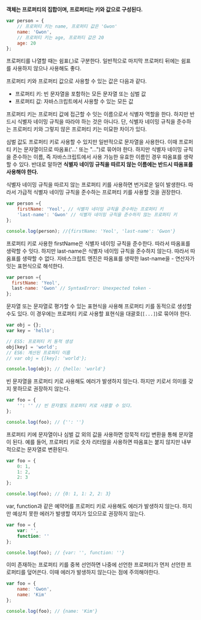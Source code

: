 **객체는 프로퍼티의 집합이며, 프로퍼티는 키와 값으로 구성된다.**

```javascript
var person = {
	// 프로퍼티 키는 name, 프로퍼티 값은 'Gwon'
	name: 'Gwon',
	// 프로퍼티 키는 age, 프로퍼티 값은 20
	age: 20
};
```

프로퍼티를 나열할 때는 쉼표(,)로 구분한다. 일반적으로 마지막 프로퍼티 뒤에는 쉼표를 사용하지 않으나 사용해도 좋다.

프로퍼티 키와 프로퍼티 값으로 사용할 수 있는 값은 다음과 같다.

- 프로퍼티 키: 빈 문자열을 포함하는 모든 문자열 또는 심벌 값
- 프로퍼티 값: 자바스크립트에서 사용할 수 있는 모든 값

프로퍼티 키는 프로퍼티 값에 접근할 수 잇는 이름으로서 식별자 역할을 한다. 하지만 반드시 식별자 네이밍 규칙을 따라야 하는 것은 아니다. 단, 식별자 네이밍 규칙을 준수하는 프로퍼티 키와 그렇지 않은 프로퍼티 키는 미묘한 차이가 있다.

심벌 값도 프로퍼티 키로 사용할 수 있지만 일반적으로 문자열을 사용한다. 이때 프로퍼티 키는 문자열이므로 따옴표('...' 또는 "...")로 묶어야 한다. 하지만 식별자 네이밍 규칙을 준수하는 이름, 즉 자바스크립트에서 사용 가능한 유효한 이름인 경우 따옴표를 생략할 수 있다. 반대로 말하면 **식별자 네이밍 규칙을 따르지 않는 이름에는 반드시 따옴표를 사용해야 한다.**

식별자 네이밍 규칙을 따르지 않는 프로퍼티 키를 사용하면 번거로운 일이 발생한다. 따라서 가급적 식별자 네이밍 규칙을 준수하는 프로퍼티 키를 사용할 것을 권장한다. 

```javascript
var person ={
	firstName: 'Yeol', // 식별자 네이밍 규칙을 준수하는 프로퍼티 키
	'last-name': 'Gwon' // 식별자 네이밍 규칙을 준수하지 않는 프로퍼티 키
};

console.log(person); //{firstName: 'Yeol', 'last-name': 'Gwon'}
```

프로퍼티 키로 사용한 firstName은 식별자 네이밍 규칙을 준수한다. 따라서 따옴표를 생략할 수 잇다. 하지만 last-name은 식별자 네이밍 규칙을 준수하지 않는다. 따라서 따옴표를 생략할 수 없다. 자바스크립트 엔진은 따옴표를 생략한 last-name을 - 연산자가 잇는 표현식으로 해석한다.

```javascript
var person ={  
  firstName: 'Yeol',  
  last-name: 'Gwon' // SyntaxError: Unexpected token -  
};
```

문자열 또는 문자열로 평가할 수 있는 표현식을 사용해 프로퍼티 키를 동적으로 생성할 수도 있다. 이 경우에는 프로퍼티 키로 사용할 표현식을 대괄호(`[...]`)로 묶어야 한다.

```javascript
var obj = {};
var key = 'hello';

// ES5: 프로퍼티 키 동적 생성
obj[key] = 'world';
// ES6: 계산된 프로퍼티 이름
// var obj = {[key]: 'world'};

console.log(obj); // {hello: 'world'}
```

빈 문자열을 프로퍼티 키로 사용해도 에러가 발생하지 않는다. 하지만 키로서 의미를 갖지 못하므로 권장하지 않는다.

```javascript
var foo = {
	'': '' // 빈 문자열도 프로퍼티 키로 사용할 수 있다.
};

console.log(foo); // {'': ''}
```

프로퍼티 키에 문자열이나 심벌 값 외의 값을 사용하면 암묵적 타입 변환을 통해 문자열이 된다. 예를 들어, 프로퍼티 키로 숫자 리터럴을 사용하면 따옴표는 붙지 않지만 내부적으로는 문자열로 변환된다.

```javascript
var foo = {
	0: 1,
	1: 2, 
	2: 3
};

console.log(foo); // {0: 1, 1: 2, 2: 3}
```

var, function과 같은 예약어를 프로퍼티 키로 사용해도 에러가 발생하지 않는다. 하지만 예상치 못한 에러가 발생할 여지가 있으므로 권장하지 않는다.

```javascript
var foo = {
	var: '',
	function: ''
};

console.log(foo); // {var: '', function: ''}
```

이미 존재하는 프로퍼티 키를 중복 선언하면 나중에 선언한 프로퍼티가 먼저 선언한 프로퍼티를 덮어쓴다.
이때 에러가 발생하지 않는다는 점에 주의해야한다.

```javascript
var foo = {
	name: 'Gwon',
	name: 'Kim'
};

console.log(foo); // {name: 'Kim'}
```